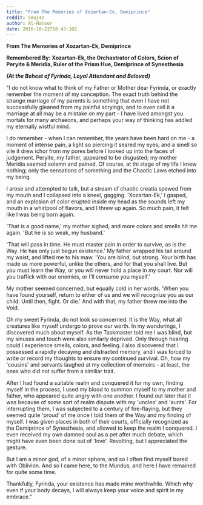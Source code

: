 ```yaml
---
title: "From The Memories of Xozartan-Ek, Demiprince"
reddit: 58uj4z
author: Al-Hatoor
date: 2016-10-22T18:43:10Z
---
```


**From The Memories of Xozartan-Ek, Demiprince**

**Remembered By: Xozartan-Ek, the Orchastrator of Colors, Scion of Peryite &amp; Meridia, Ruler of the Prism Hue, Demiprince of Synesthesia**

***(At the Behest of Fyrinda, Loyal Attendant and Beloved)***

"I do not know what to think of my Father or Mother dear Fyrinda, or exactly remember the moment of my conception. The exact truth behind the strange marriage of my parents is something that even I have not successfully gleaned from my painful scryings, and to even call it a marriage at all may be a mistake on my part - I have lived amongst you mortals for many archaeons, and perhaps your way of thinking has addled my eternally wistful mind.

I do remember - when I can remember, the years have been hard on me - a moment of intense pain, a light so piercing it seared my eyes, and a smell so vile it drew ichor from my pores before I looked up into the faces of judgement. Peryite, my father, appeared to be disgusted; my mother Meridia seemed solemn and pained. Of course, at thi stage of my life I knew nothing; only the sensations of something and the Chaotic Laws etched into my being.

I arose and attempted to talk, but a stream of chaotic creatia spewed from my mouth and I collapsed into a kneel, gagging. 'Xozartan-Ek,' I gasped, and an explosion of color erupted inside my head as the sounds left my mouth in a whirlpool of flavors, and I threw up again. So much pain, it felt like I was being born again.

'That is a good name,' my mother sighed, and more colors and smells hit me again. 'But he is so weak, my husband.'

'That will pass in time. He must master pain in order to survive, as is the Way. He has only just begun existence.' My father wrapped his tail around my waist, and lifted me to his maw. 'You are blind, but strong. Your birth has made us more powerful, unlike the others, and for that you shall live. But you must learn the Way, or you will never hold a place in my court. Nor will you traffick with our enemies, or I'll consume you myself.'

My mother seemed concerned, but equally cold in her words. 'When you have found yourself, return to either of us and we will recognize you as our child. Until then, fight. Or die.' And with that, my father threw me into the Void.

Oh my sweet Fyrinda, do not look so concerned. It is the Way, what all creatures like myself undergo to prove our worth. In my wanderings, I discovered much about myself. As the Taskmaster told me I was blind, but my sinuses and touch were also similarly deprived. Only through hearing could I experience smells, colors, and feeling. I also discovered that I possessed a rapidly decaying and distracted memory, and I was forced to write or record my thoughts to ensure my continued survival. Oh, how my 'cousins' and servants laughed at my collection of memoirs - at least, the ones who did not suffer from a similiar trait.

After I had found a suitable realm and conquered it for my own, finding myself in the process, I used my blood to summon myself to my mother and father, who appeared quite angry with one another. I found out later that it was because of some sort of realm dispute with my 'uncles' and 'aunts'. For interrupting them, I was subjected to a century of fire-flaying, but they seemed quite 'proud' of me once I told them of the Way and my finding of myself. I was given places in both of their courts, officially recognized as the Demiprince of Synesthesia, and allowed to keep the realm I conquered. I even received my own damned soul as a pet after much debate, which might have even been done out of 'love'. Revolting, but I appreciated the gesture.

But I am a minor god, of a minor sphere, and so I often find myself bored with Oblivion. And so I came here, to the Mundus, and here I have remained for quite some time.

Thankfully, Fyrinda, your existence has made mine worthwhile. Which why even if your body decays, I will always keep your voice and spirit in my embrace."
